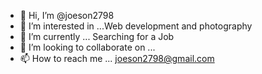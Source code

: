 - 👋 Hi, I’m @joeson2798
- 👀 I’m interested in ...Web development and photography
- 🌱 I’m currently  ... Searching for a Job
- 💞️ I’m looking to collaborate on ...
- 📫 How to reach me ... joeson2798@gmail.com 

<!---
joeson2798/joeson2798 is a ✨ special ✨ repository because its `README.md` (this file) appears on your GitHub profile.
You can click the Preview link to take a look at your changes.
--->
